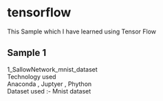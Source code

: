 # tensorflow
This Sample which I have learned using Tensor Flow

## Sample 1
1_SallowNetwork_mnist_dataset
<br>
Technology used <br>
Anaconda , Juptyer , Phython <br>
Dataset used :- Mnist dataset 
